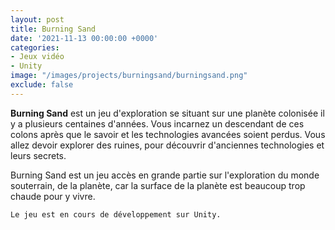 ```yaml
---
layout: post
title: Burning Sand
date: '2021-11-13 00:00:00 +0000'
categories:
- Jeux vidéo
- Unity
image: "/images/projects/burningsand/burningsand.png"
exclude: false
---
```


**Burning Sand** est un jeu d'exploration se situant sur une planète colonisée il y a plusieurs centaines d'années. Vous incarnez un descendant de ces colons après que le savoir et les technologies avancées soient perdus. Vous allez devoir explorer des ruines, pour découvrir d'anciennes technologies et leurs secrets.

Burning Sand est un jeu accès en grande partie sur l'exploration du monde souterrain, de la planète, car la surface de la planète est beaucoup trop chaude pour y vivre.

```
Le jeu est en cours de développement sur Unity.
```
